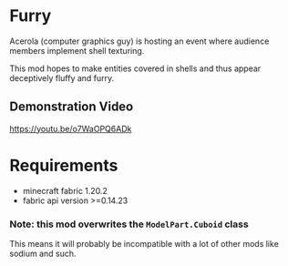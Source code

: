# Furry
Acerola (computer graphics guy) is hosting an event where audience members implement shell texturing.

This mod hopes to make entities covered in shells and thus appear deceptively fluffy and furry.

## Demonstration Video
https://youtu.be/o7WaOPQ6ADk

# Requirements
* minecraft fabric 1.20.2
* fabric api version >=0.14.23

### Note: this mod overwrites the `ModelPart.Cuboid` class
This means it will probably be incompatible with a lot of other mods like sodium and such.
